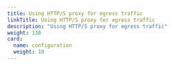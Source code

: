 ```yaml
---
title: Using HTTP/S proxy for egress traffic
linkTitle: Using HTTP/S proxy for egress traffic
description: "Using HTTP/S proxy for egress traffic"
weight: 130
card:
  name: configuration
  weight: 10
---
```

